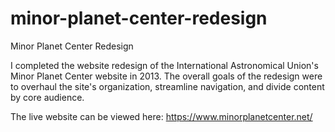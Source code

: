 # minor-planet-center-redesign
Minor Planet Center Redesign

I completed the website redesign of the International Astronomical Union's Minor Planet Center website in 2013. The overall goals of the redesign were to overhaul the site's organization, streamline navigation, and divide content by core audience. 

The live website can be viewed here: https://www.minorplanetcenter.net/
